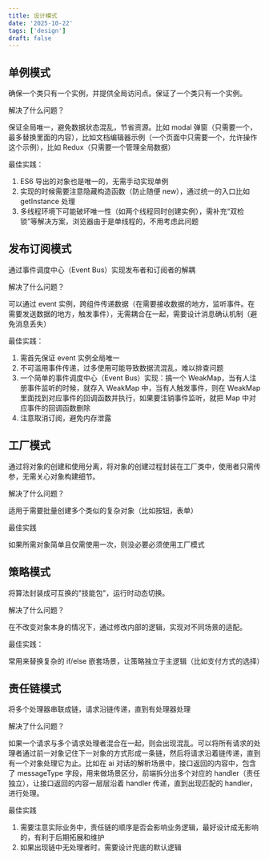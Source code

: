 ```yaml
---
title: 设计模式
date: '2025-10-22'
tags: ['design']
draft: false
---
```


## 单例模式

确保一个类只有一个实例，并提供全局访问点。保证了一个类只有一个实例。

解决了什么问题？

保证全局唯一，避免数据状态混乱，节省资源。比如 modal 弹窗（只需要一个，最多替换里面的内容），比如文档编辑器示例（一个页面中只需要一个，允许操作这个示例），比如 Redux（只需要一个管理全局数据）

最佳实践：

1. ES6 导出的对象也是唯一的，无需手动实现单例
2. 实现的时候需要注意隐藏构造函数（防止随便 new），通过统一的入口比如 getInstance 处理
3. 多线程环境下可能破坏唯一性（如两个线程同时创建实例），需补充“双检锁”等解决方案，浏览器由于是单线程的，不用考虑此问题

## 发布订阅模式

通过事件调度中心（Event Bus）实现发布者和订阅者的解耦

解决了什么问题？

可以通过 event 实例，跨组件传递数据（在需要接收数据的地方，监听事件。在需要发送数据的地方，触发事件），无需耦合在一起，需要设计消息确认机制（避免消息丢失）

最佳实践：

1. 需首先保证 event 实例全局唯一
2. 不可滥用事件传递，过多使用可能导致数据流混乱，难以排查问题
3. 一个简单的事件调度中心（Event Bus）实现：搞一个 WeakMap，当有人注册事件监听的时候，就存入 WeakMap 中，当有人触发事件，则在 WeakMap 里面找到对应事件的回调函数并执行，如果要注销事件监听，就把 Map 中对应事件的回调函数删除
4. 注意取消订阅，避免内存泄露

## 工厂模式

通过将对象的创建和使用分离，将对象的创建过程封装在工厂类中，使用者只需传参，无需关心对象构建细节。

解决了什么问题？

适用于需要批量创建多个类似的复杂对象（比如按钮，表单）

最佳实践

如果所需对象简单且仅需使用一次，则没必要必须使用工厂模式

## 策略模式

将算法封装成可互换的"技能包"，运行时动态切换。

解决了什么问题？

在不改变对象本身的情况下，通过修改内部的逻辑，实现对不同场景的适配。

最佳实践：

常用来替换复杂的 if/else 嵌套场景，让策略独立于主逻辑（比如支付方式的选择）

## 责任链模式

将多个处理器串联成链，请求沿链传递，直到有处理器处理

解决了什么问题？

如果一个请求与多个请求处理者混合在一起，则会出现混乱。可以将所有请求的处理者通过前一对象记住下一对象的方式形成一条链，然后将请求沿着链传递，直到有一个对象处理它为止。比如在 ai 对话的解析场景中，接口返回的内容中，包含了 messageType 字段，用来做场景区分，前端拆分出多个对应的 handler（责任独立），让接口返回的内容一层层沿着 handler 传递，直到出现匹配的 handler，进行处理。

最佳实践

1. 需要注意实际业务中，责任链的顺序是否会影响业务逻辑，最好设计成无影响的，有利于后期拓展和维护
2. 如果出现链中无处理者时，需要设计兜底的默认逻辑
